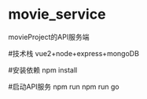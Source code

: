 # movie_service
movieProject的API服务端

#技术栈
vue2+node+express+mongoDB

#安装依赖
npm install

#启动API服务
npm run 
npm run go

